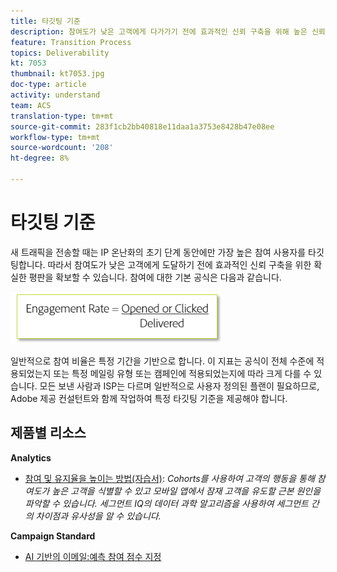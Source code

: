 ```yaml
---
title: 타깃팅 기준
description: 참여도가 낮은 고객에게 다가가기 전에 효과적인 신뢰 구축을 위해 높은 신뢰도를 구축하는 방법을 살펴볼 수 있습니다.
feature: Transition Process
topics: Deliverability
kt: 7053
thumbnail: kt7053.jpg
doc-type: article
activity: understand
team: ACS
translation-type: tm+mt
source-git-commit: 283f1cb2bb40818e11daa1a3753e8428b47e08ee
workflow-type: tm+mt
source-wordcount: '208'
ht-degree: 8%

---
```



# 타깃팅 기준

새 트래픽을 전송할 때는 IP 온난화의 초기 단계 동안에만 가장 높은 참여 사용자를 타깃팅합니다. 따라서 참여도가 낮은 고객에게 도달하기 전에 효과적인 신뢰 구축을 위한 확실한 평판을 확보할 수 있습니다. 참여에 대한 기본 공식은 다음과 같습니다.

![관여 공식](../assets/formula-for-enagement.png)

일반적으로 참여 비율은 특정 기간을 기반으로 합니다. 이 지표는 공식이 전체 수준에 적용되었는지 또는 특정 메일링 유형 또는 캠페인에 적용되었는지에 따라 크게 다를 수 있습니다. 모든 보낸 사람과 ISP는 다르며 일반적으로 사용자 정의된 플랜이 필요하므로, Adobe 제공 컨설턴트와 함께 작업하여 특정 타깃팅 기준을 제공해야 합니다.

## 제품별 리소스

**Analytics**

* [참여 및 유지율을 높이는 방법(자습서)](https://experienceleague.adobe.com/docs/analytics-learn/tutorials/mobile-app-analytics/measuring-mobile-analytics/how-to-increase-engagement-and-retention-rates.html?lang=en#mobile-app-analytics): *Cohorts를 사용하여 고객의 행동을 통해 참여도가 높은 고객을 식별할 수 있고 모바일 앱에서 잠재 고객을 유도할 근본 원인을 파악할 수 있습니다. 세그먼트 IQ의 데이터 과학 알고리즘을 사용하여 세그먼트 간의 차이점과 유사성을 알 수 있습니다.*

**Campaign Standard**

* [AI 기반의 이메일:예측 참여 점수 지정](https://experienceleague.adobe.com/docs/campaign-standard/using/testing-and-sending/preparing-and-testing-messages/predictive.html#predictive-scoring)


